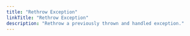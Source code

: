 ```yaml
---
title: "Rethrow Exception"
linkTitle: "Rethrow Exception"
description: "Rethrow a previously thrown and handled exception."
---
```

